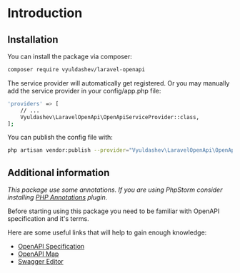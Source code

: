 # Introduction

## Installation

You can install the package via composer:

```bash
composer require vyuldashev/laravel-openapi
```

The service provider will automatically get registered. Or you may manually add the service provider in your config/app.php file:

```bash
'providers' => [
    // ...
    Vyuldashev\LaravelOpenApi\OpenApiServiceProvider::class,
];
```

You can publish the config file with:

```bash
php artisan vendor:publish --provider="Vyuldashev\LaravelOpenApi\OpenApiServiceProvider" --tag="openapi-config"
```

## Additional information

*This package use some annotations. If you are using PhpStorm consider installing [PHP Annotations](https://plugins.jetbrains.com/plugin/7320-php-annotations/) plugin.*

Before starting using this package you need to be familiar with OpenAPI specification and it's terms.

Here are some useful links that will help to gain enough knowledge:
* [OpenAPI Specification](https://github.com/OAI/OpenAPI-Specification/blob/master/versions/3.0.2.md)
* [OpenAPI Map](https://openapi-map.apihandyman.io)
* [Swagger Editor](https://editor.swagger.io/)

